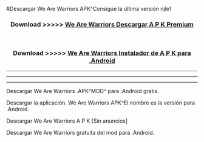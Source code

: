 #Descargar We Are Warriors  APK^Consigue la última versión njle1



<div align="center">
<h3>Download >>>>> <a href="https://es-sites.web.app/?es= We Are Warriors ">We Are Warriors  Descargar A P K Premium</a></h3><br>

<h3>Download >>>>> <a href="https://es-sites.web.app/?es= We Are Warriors ">We Are Warriors  Instalador de A P K para .Android</a></h3>
</div>


----------------------------------------------------------

----------------------------------------------------------

----------------------------------------------------------

Descargar We Are Warriors  .APK^MOD^ para .Android gratis.

Descargar la aplicación. We Are Warriors  APK^El nombre es la versión para .Android.

Descargar We Are Warriors  A P K [Sin anuncios]

Descargar We Are Warriors  gratuita del mod para .Android.